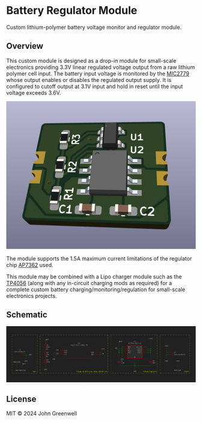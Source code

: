 # Battery Regulator Module

Custom lithium-polymer battery voltage monitor and regulator module.

## Overview

This custom module is designed as a drop-in module for small-scale electronics providing 3.3V linear regulated voltage output from a raw lithium polymer cell input. The battery input voltage is monitored by the [MIC2779](https://www.digikey.com/en/products/detail/microchip-technology/MIC2779L-2YM5-TR/1616864) whose output enables or disables the regulated output supply. It is configured to cutoff output at 3.1V input and hold in reset until the input voltage exceeds 3.6V.

![Battery Regulator Module 3d Render](images/battery-reg-module-3d-ap7362.png)

The module supports the 1.5A maximum current limitations of the regulator chip [AP7362](https://www.digikey.com/en/products/detail/diodes-incorporated/AP7362-33SP-13/5305857) used.

This module may be combined with a Lipo charger module such as the [TP4056](https://www.best-microcontroller-projects.com/tp4056.html) (along with any in-circuit charging mods as required) for a complete custom battery charging/monitoring/regulation for small-scale electronics projects.

## Schematic

![Battery Regulator Module Schematic](images/battery-reg-module-schematic.png)

## License

MIT © 2024 John Greenwell